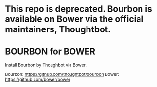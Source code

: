 # This repo is deprecated. Bourbon is available on Bower via the official maintainers, Thoughtbot.  


# BOURBON for BOWER

Install Bourbon by Thoughbot via Bower.

Bourbon: https://github.com/thoughtbot/bourbon
Bower: https://github.com/bower/bower
